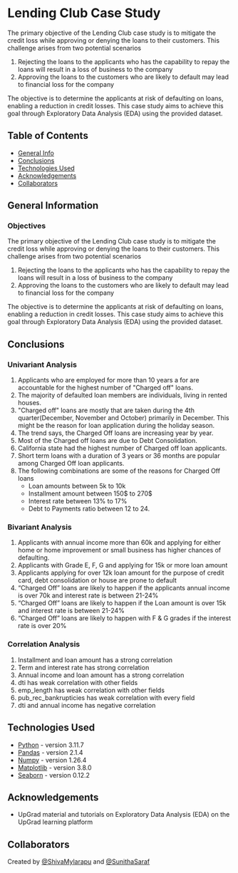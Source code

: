 # Lending Club Case Study

The primary objective of the Lending Club case study is to mitigate the credit loss while approving or denying the loans to their customers. 
This challenge arises from two potential scenarios
1. Rejecting the loans to the applicants who has the capability to repay the loans will result in a loss of business to the company
2. Approving the loans to the customers who are likely to default may lead to financial loss for the company

The objective is to determine the applicants at risk of defaulting on loans, enabling a reduction in credit losses. This case study aims to achieve this goal through Exploratory Data Analysis (EDA) using the provided dataset.


## Table of Contents

- [General Info](#general-information)
- [Conclusions](#conclusions)
- [Technologies Used](#technologies-used)
- [Acknowledgements](#acknowledgements)
- [Collaborators](#collaborators)

<!-- You can include any other section that is pertinent to your problem -->

## General Information

### Objectives

The primary objective of the Lending Club case study is to mitigate the credit loss while approving or denying the loans to their customers. 
This challenge arises from two potential scenarios
1. Rejecting the loans to the applicants who has the capability to repay the loans will result in a loss of business to the company
2. Approving the loans to the customers who are likely to default may lead to financial loss for the company

The objective is to determine the applicants at risk of defaulting on loans, enabling a reduction in credit losses. This case study aims to achieve this goal through Exploratory Data Analysis (EDA) using the provided dataset.

## Conclusions

### Univariant Analysis
1. Applicants who are employed for more than 10 years a for are accountable for the highest number of "Charged off" loans. 
2. The majority of defaulted loan members are individuals, living in rented houses. 
3. "Charged off" loans are mostly that are taken during the 4th quarter(December, November and October) primarily in December. This 	might be the reason for loan application during the holiday season.
4. The trend says, the Charged Off loans are increasing year by year.
5. Most of the Charged off loans are due to Debt Consolidation. 
6. California state had the highest number of Charged off loan applicants. 
7. Short term loans with a duration of 3 years or 36 months are popular among Charged Off loan applicants.
8. The following combinations are some of the reasons for Charged Off loans
   - Loan amounts between 5k to 10k
   - Installment amount between 150$ to 270$
   - Interest rate between 13% to 17%
   - Debt to Payments ratio between 12 to 24.

### Bivariant Analysis
1. Applicants with annual income more than 60k and applying for either home or home improvement or small business has higher chances 	of defaulting. 
2. Applicants with Grade E, F, G and applying for 15k or more loan amount 
3. Applicants applying for over 12k loan amount for the purpose of credit card, debt consolidation or house are prone to default
4. “Charged Off” loans are likely to happen if the applicants annual income is over 70k and interest rate is between 21-24%
5. “Charged Off” loans are likely to happen if the Loan amount is over 15k and interest rate is between 21-24%
6. “Charged Off” loans are likely to happen with F & G grades if the interest rate is over 20%

### Correlation Analysis
1. Installment and loan amount has a strong correlation
2. Term and interest rate has strong correlation
3. Annual income and loan amount has a strong correlation
4. dti has weak correlation with other fields
5. emp_length has weak correlation with other fields
6. pub_rec_bankrupticies has weak correlation with every field
7. dti and annual income has negative correlation


## Technologies Used

- [Python](https://www.python.org/) - version 3.11.7
- [Pandas](https://pandas.pydata.org/) - version 2.1.4
- [Numpy](https://numpy.org/) - version 1.26.4
- [Matplotlib](https://matplotlib.org/) - version 3.8.0
- [Seaborn](https://seaborn.pydata.org/) - version 0.12.2


## Acknowledgements

- UpGrad material and tutorials on Exploratory Data Analysis (EDA) on the UpGrad learning platform

## Collaborators

Created by [@ShivaMylarapu](https://github.com/mrsivanandareddy) and [@SunithaSaraf](https://github.com/shravaniwani)
